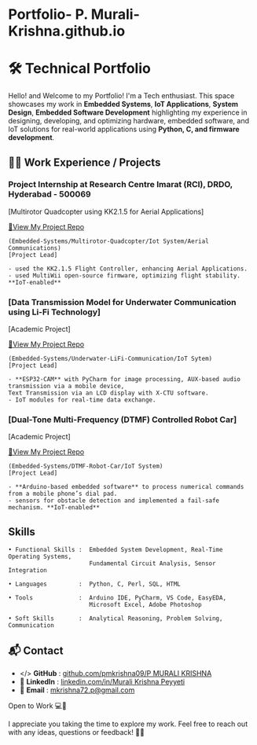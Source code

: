 # Portfolio- P. Murali-Krishna.github.io
# 🛠️ Technical Portfolio

Hello! and Welcome to my Portfolio! I'm a Tech enthusiast. This space showcases my work in **Embedded Systems**, **IoT Applications**, **System Design**, 
**Embedded Software Development** highlighting my experience in designing, developing, and optimizing hardware, embedded software, 
and IoT solutions for real-world applications using **Python, C, and firmware development**.

## 🔧📂 Work Experience / Projects

### **Project Internship at Research Centre Imarat (RCI), DRDO, Hyderabad - 500069**
[Multirotor Quadcopter using KK2.1.5 for Aerial Applications]

[🔗View My Project Repo](https://github.com/pmkrishna09/Mutlirotor-Quadcopter-using-KK2.1.5-Flight-Controller-)

    (Embedded-Systems/Multirotor-Quadcopter/Iot System/Aerial Communications)  
    [Project Lead] 

    - used the KK2.1.5 Flight Controller, enhancing Aerial Applications.
    - used MultiWii open-source firmware, optimizing flight stability. **IoT-enabled**

### [Data Transmission Model for Underwater Communication using Li-Fi Technology]
[Academic Project] 

[🔗View My Project Repo](https://github.com/pmkrishna09/Data-Transmission-Model-for-Underwater-Communication-using-Li-Fi-Technology)

    (Embedded-Systems/Underwater-LiFi-Communication/IoT Sytem)
    [Project Lead] 

    - **ESP32-CAM** with PyCharm for image processing, AUX-based audio transmission via a mobile device, 
    Text Transmission via an LCD display with X-CTU software.
    - IoT modules for real-time data exchange.

### [Dual-Tone Multi-Frequency (DTMF) Controlled Robot Car]
[Academic Project] 

[🔗View My Project Repo](https://github.com/pmkrishna09/DTMF-Controlled-Robot-Car/tree/main)

    (Embedded-Systems/DTMF-Robot-Car/IoT System)
    [Project Lead] 

    - **Arduino-based embedded software** to process numerical commands from a mobile phone’s dial pad.
    - sensors for obstacle detection and implemented a fail-safe mechanism. **IoT-enabled**

## Skills 

```
• Functional Skills :  Embedded System Development, Real-Time Operating Systems,  
                       Fundamental Circuit Analysis, Sensor Integration  

• Languages         :  Python, C, Perl, SQL, HTML  

• Tools             :  Arduino IDE, PyCharm, VS Code, EasyEDA,  
                       Microsoft Excel, Adobe Photoshop  

• Soft Skills       :  Analytical Reasoning, Problem Solving, Communication

```



## 📬 Contact
- </> **GitHub**  : [github.com/pmkrishna09/P MURALI KRISHNA](https://github.com/pmkrishna09)
- 👔 **LinkedIn** : [linkedin.com/in/Murali Krishna Peyyeti](https://linkedin.com/in/murali-krishna-peyyeti-8758602b1)
- 📧 **Email**    : mkrishna72.p@gmail.com

Open to Work 💻🎯

I appreciate you taking the time to explore my work. Feel free to reach out with any ideas, questions or feedback! 🚀🤝
